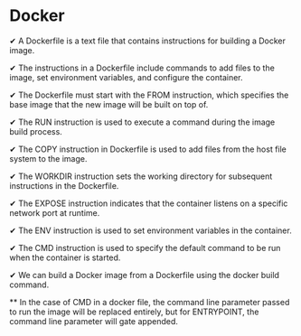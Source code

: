# Docker

✔ A Dockerfile is a text file that contains instructions for building a Docker image.

✔ The instructions in a Dockerfile include commands to add files to the image, set environment variables, and configure the container.

✔ The Dockerfile must start with the FROM instruction, which specifies the base image that the new image will be built on top of.

✔ The RUN instruction is used to execute a command during the image build process.

✔ The COPY instruction in Dockerfile is used to add files from the host file system to the image.

✔ The WORKDIR instruction sets the working directory for subsequent instructions in the Dockerfile.

✔ The EXPOSE instruction indicates that the container listens on a specific network port at runtime.

✔ The ENV instruction is used to set environment variables in the container.

✔ The CMD instruction is used to specify the default command to be run when the container is started.

✔ We can build a Docker image from a Dockerfile using the docker build command.


** In the case of CMD in a docker file, the command line parameter passed to run the image will be replaced entirely, but for ENTRYPOINT, the command line parameter will gate appended.
